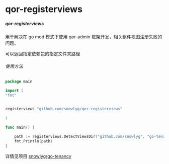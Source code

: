 # qor-registerviews

##### qor-registerviews
用于解决在 go mod 模式下使用 qor-admin 框架开发，相关组件视图注册失败的问题。

可以返回指定依赖包的指定文件夹路径 

###### 使用方法 

```go
package main

import (
"fmt"


registerviews "github.com/snowlyg/qor-registerviews"
	
)

func main() {
	
    path := registerviews.DetectViewsDir("github.com/snowlyg", "go-tenancy", "config") 
    fmt.Println(path)
}

```


详情见项目 [snowlyg/go-tenancy](https://github.com/snowlyg/go-tenancy)

